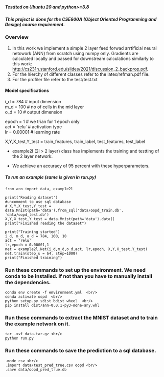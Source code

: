 ##### Tesdted on Ubuntu 20 and python>=3.8
##### This project is done for the CSE600A (Object Oriented Programming and Design) course requirement.
### Overview
1. In this work we implement a simple 2 layer feed forwad arrtificial neural netowork (ANN) from scratch using numpy only. Gradients are calculated locally and passed for downstream calculations similarly to this work: http://cs231n.stanford.edu/slides/2021/discussion_2_backprop.pdf.
2. For the hierchy of different classes refer to the latex/refman.pdf file. 
3. For the profiler file refer to the test/test.txt

#### Model specifications
i_d = 784 # input dimension  
m_d = 100 # no of cells in the mid layer  
o_d = 10 # output dimension  

epoch = 1 # we trian for 1 epoch only  
act = 'relu' # activation type  
lr = 0.00001 # learning rate  

X,Y,X_test,Y_test = train_features, train_label, test_features, test_label  

* example2l (2l > 2 layer) class has implements the training and testting of the 2 layer network.   

* We achieve an accuracy of 95 percent with these hyperparameters.   


##### To run an example (same is given in run.py)
```
from ann import data, example2l  

print('Reading dataset')  
#uncomment to use sql database  
# X,Y,X_test,Y_test = data.Mnist(path='data').from_sql('data/oopd_train.db', 'data/oopd_test.db')   
X,Y,X_test,Y_test = data.Mnist(path='data').data()  
print("Finished reading the dataset")  

print("Training started")  
i_d, m_d, o_d = 784, 100, 10  
act = 'relu'  
lr,epoch = 0.00001,1  
net = example2l.Net(i_d,m_d,o_d,act, lr,epoch, X,Y,X_test,Y_test)  
net.train(step_u = 64, step=1000)  
print("Finished training")  
```

### Run these commands to set up the environment. We need conda to be installed. If not than you have to manually install the dependencies. 
```
conda env create -f environment.yml  <br/>
conda activate oopd  <br/>
python setup.py sdist bdist_wheel  <br/>
pip install dist/ann-0.0.1-py3-none-any.whl
```

### Run these commands to extract the MNIST dataset and to train the example network on it. 
```
tar -xvf data.tar.gz <br/>
python run.py
```

### Run these commands to save the prediction to a sql database. 
```
.mode csv <br/>
.import data/test_pred_true.csv oopd <br/>
.save data/oopd_pred_true.db 
```

